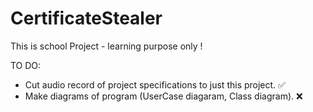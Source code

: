 # CertificateStealer
This is school Project - learning purpose only !

TO DO:
- Cut audio record of project specifications to just this project.      ✅
- Make diagrams of program (UserCase diagaram, Class diagram).          ❌
